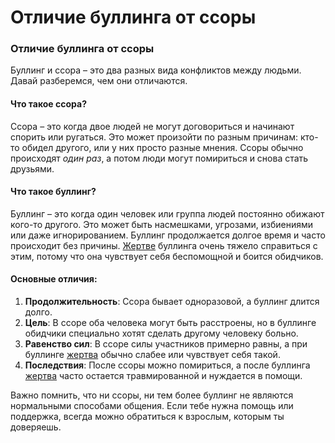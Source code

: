 # Отличие буллинга от ссоры

### Отличие буллинга от ссоры

Буллинг и ссора – это два разных вида конфликтов между людьми. Давай разберемся, чем они отличаются.

#### Что такое ссора?
Ссора – это когда двое людей не могут договориться и начинают спорить или ругаться. Это может произойти по разным причинам: кто-то обидел другого, или у них просто разные мнения. Ссоры обычно происходят *один раз*, а потом люди могут помириться и снова стать друзьями.

#### Что такое буллинг?
Буллинг – это когда один человек или группа людей постоянно обижают кого-то другого. Это может быть насмешками, угрозами, избиениями или даже игнорированием. Буллинг продолжается долгое время и часто происходит без причины. [Жертве](zhertva.md) буллинга очень тяжело справиться с этим, потому что она чувствует себя беспомощной и боится обидчиков.

#### Основные отличия:
1. **Продолжительность**: Ссора бывает одноразовой, а буллинг длится долго.
2. **Цель**: В ссоре оба человека могут быть расстроены, но в буллинге обидчики специально хотят сделать другому человеку больно.
3. **Равенство сил**: В ссоре силы участников примерно равны, а при буллинге [жертва](zhertva.md) обычно слабее или чувствует себя такой.
4. **Последствия**: После ссоры можно помириться, а после буллинга [жертва](zhertva.md) часто остается травмированной и нуждается в помощи.

Важно помнить, что ни ссоры, ни тем более буллинг не являются нормальными способами общения. Если тебе нужна помощь или поддержка, всегда можно обратиться к взрослым, которым ты доверяешь.
